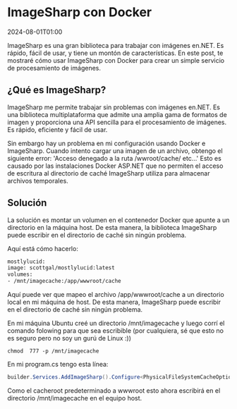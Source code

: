 # ImageSharp con Docker

<datetime class="hidden">2024-08-01T01:00</datetime>

<!--category-- Docker, ImageSharp -->
ImageSharp es una gran biblioteca para trabajar con imágenes en.NET. Es rápido, fácil de usar, y tiene un montón de características. En este post, te mostraré cómo usar ImageSharp con Docker para crear un simple servicio de procesamiento de imágenes.

## ¿Qué es ImageSharp?

ImageSharp me permite trabajar sin problemas con imágenes en.NET. Es una biblioteca multiplataforma que admite una amplia gama de formatos de imagen y proporciona una API sencilla para el procesamiento de imágenes. Es rápido, eficiente y fácil de usar.

Sin embargo hay un problema en mi configuración usando Docker e ImageSharp. Cuando intento cargar una imagen de un archivo, obtengo el siguiente error:
'Acceso denegado a la ruta /wwroot/cache/ etc...'
Esto es causado por las instalaciones Docker ASP.NET que no permiten el acceso de escritura al directorio de caché ImageSharp utiliza para almacenar archivos temporales.

## Solución

La solución es montar un volumen en el contenedor Docker que apunte a un directorio en la máquina host. De esta manera, la biblioteca ImageSharp puede escribir en el directorio de caché sin ningún problema.

Aquí está cómo hacerlo:

```dockerfile
mostlylucid:
image: scottgal/mostlylucid:latest
volumes:
- /mnt/imagecache:/app/wwwroot/cache
```

Aquí puede ver que mapeo el archivo /app/wwwroot/cache a un directorio local en mi máquina de host. De esta manera, ImageSharp puede escribir en el directorio de caché sin ningún problema.

En mi máquina Ubuntu creé un directorio /mnt/imagecache y luego corrí el comando folowing para que sea escribible (por cualquiera, sé que esto no es seguro pero no soy un gurú de Linux :))

```shell
chmod  777 -p /mnt/imagecache
```

En mi program.cs tengo esta línea:

```csharp
builder.Services.AddImageSharp().Configure<PhysicalFileSystemCacheOptions>(options => options.CacheFolder = "cache");
```

Como el cacheroot predeterminado a wwwroot esto ahora escribirá en el directorio /mnt/imagecache en el equipo host.